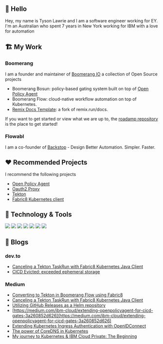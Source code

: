 ## 👋 Hello

Hey, my name is Tyson Lawrie and I am a software engineer working for EY. I'm an Australian who spent 7 years in New York working for IBM with a love for automation

<!--
Here are some ideas to get you started:
- 🔭 I’m currently working on ...
- 🌱 I’m currently learning ...
- 👯 I’m looking to collaborate on ...
- 🤔 I’m looking for help with ...
- 💬 Ask me about ...
- 📫 How to reach me: ...
- 😄 Pronouns: ...
- ⚡ Fun fact: ...
-->

## 🏗 My Work

### Boomerang

I am a founder and maintainer of [Boomerang IO](https://useboomerang.io) a collection of Open Source projects
- Boomerang Bosun: policy-based gating system built on top of [Open Policy Agent](https://www.openpolicyagent.org/)
- Boomerang Flow: cloud-native workflow automation on top of Kubernetes.
- [Remix Docs Template](https://github.com/boomerang-io/remix-docs-template): a fork of remix.run/docs.

If you want to get started or view what we are up to, the [roadamp repository](https://github.com/boomerang-io/roadmap) is the place to get started!

### Flowabl

I am a co-founder of [Backstop](https://backstop.dev) - Design Better Automation. Simpler. Faster.

## ❤️ Recommended Projects

I recommend the following projects
- [Open Policy Agent](https://github.com/open-policy-agent/opa)
- [Oauth2 Proxy](https://github.com/oauth2-proxy/oauth2-proxy)
- [Tekton](https://github.com/tektoncd)
- [Fabric8 Kubernetes client](https://github.com/fabric8io/kubernetes-client)

## 🔧 Technology & Tools

![](https://img.shields.io/badge/Editor-VS_Code-informational?style=flat&logo=visual-studio-code&logoColor=white&color=047CC0)
![](https://img.shields.io/badge/Editor-Eclipse-informational?style=flat&logo=eclipse&logoColor=white&color=047CC0)
![](https://img.shields.io/badge/Code-Java-informational?style=flat&logo=java&logoColor=white&color=047CC0)
![](https://img.shields.io/badge/Code-JavaScript-informational?style=flat&logo=javascript&logoColor=white&color=047CC0)
![](https://img.shields.io/badge/Code-Golang-informational?style=flat&logo=go&logoColor=white&color=047CC0)
![](https://img.shields.io/badge/Tools-Kubernetes-informational?style=flat&logo=kubernetes&logoColor=white&color=047CC0)
![](https://img.shields.io/badge/Tools-Red_Hat_OpenShift-informational?style=flat&logo=red-hat-open-shift&logoColor=white&color=047CC0)

## 📝 Blogs

### dev.to

- [Canceling a Tekton TaskRun with Fabric8 Kubernetes Java Client](https://dev.to/tysonlawrie/canceling-a-tekton-taskrun-with-fabric8-kubernetes-java-client-2bng)
- [CICD Evicted: exceeded ephemeral storage](https://dev.to/tysonlawrie/cicd-evicted-exceeded-ephemeral-storage-4n2h)

### Medium

- [Converting to Tekton in Boomerang Flow using Fabric8](https://tysonlawrie.medium.com/converting-to-tekton-in-boomerang-flow-using-fabric8-bb2e3212c4a1)
- [Canceling a Tekton TaskRun with Fabric8 Kubernetes Java Client](https://tysonlawrie.medium.com/canceling-a-tekton-taskrun-with-fabric8-kubernetes-java-client-1c2bd9e05d9a)
- [Utilizing GitHub Releases as a Helm repository](https://tysonlawrie.medium.com/utilizing-github-releases-as-a-helm-repository-1752e39ee645)
- [https://medium.com/ibm-cloud/extending-openpolicyagent-for-cicd-gates-3a260852d626](https://medium.com/ibm-cloud/extending-openpolicyagent-for-cicd-gates-3a260852d626)
- [Extending Kubernetes Ingress Authentication with OpenIDConnect](https://tysonlawrie.medium.com/extending-kubernetes-ingress-authentication-with-openidconnect-f28786e1f332)
- [The power of CoreDNS in Kubernetes](https://tysonlawrie.medium.com/the-power-of-coredns-in-kubernetes-e4840664d217)
- [My journey to Kubernetes & IBM Cloud Private: The Beginning](https://tysonlawrie.medium.com/my-journey-to-kubernetes-ibm-cloud-private-the-beginning-b87a8444b5e7)


